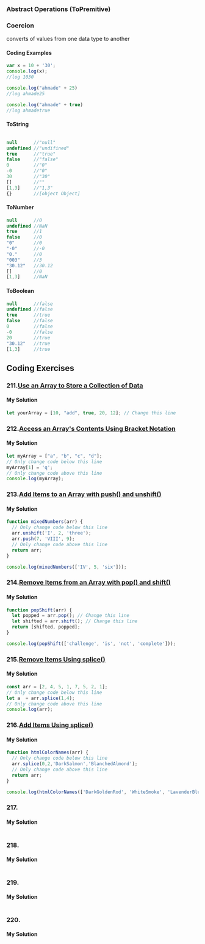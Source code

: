 ### Abstract Operations (ToPremitive)

### Coercion
converts of values from one data type to another
#### Coding Examples
```javascript
var x = 10 + '30';
console.log(x);
//log 1030

console.log("ahmade" + 25)
//log ahmade25

console.log("ahmade" + true)
//log ahmadetrue
```

#### ToString
```javascript

null      //"null"
undefined //"undifined"
true      //"true"
false     //"false"
0         //"0"
-0        //"0"
30        //"30"
[]        //""
[1,3]     //"1,3"
{}        //[object Object] 
```
#### ToNumber
```javascript
null      //0
undefined //NaN
true      //1
false     //0
"0"       //0
"-0"      //-0
"0."      //0
"003"     //3
"30.12"   //30.12
[]        //0
[1,3]     //NaN
```
#### ToBoolean
```javascript
null      //false
undefined //false
true      //true
false     //false
0         //false
-0        //false
20        //true 
"30.12"   //true
[1,3]     //true
```
## Coding Exercises
### 211.[Use an Array to Store a Collection of Data](https://www.freecodecamp.org/learn/javascript-algorithms-and-data-structures/basic-data-structures/use-an-array-to-store-a-collection-of-data)
#### My Solution
```javascript
let yourArray = [10, "add", true, 20, 12]; // Change this line
```
### 212.[Access an Array's Contents Using Bracket Notation](https://www.freecodecamp.org/learn/javascript-algorithms-and-data-structures/basic-data-structures/access-an-arrays-contents-using-bracket-notation)
#### My Solution
```javascript
let myArray = ["a", "b", "c", "d"];
// Only change code below this line
myArray[1] = 'q';
// Only change code above this line
console.log(myArray);
```
### 213.[Add Items to an Array with push() and unshift()](https://www.freecodecamp.org/learn/javascript-algorithms-and-data-structures/basic-data-structures/add-items-to-an-array-with-push-and-unshift)
#### My Solution
```javascript
function mixedNumbers(arr) {
  // Only change code below this line
  arr.unshift('I', 2, 'three'); 
  arr.push(7, 'VIII', 9);
  // Only change code above this line
  return arr;
}

console.log(mixedNumbers(['IV', 5, 'six']));
```
### 214.[Remove Items from an Array with pop() and shift()](https://www.freecodecamp.org/learn/javascript-algorithms-and-data-structures/basic-data-structures/remove-items-from-an-array-with-pop-and-shift)
#### My Solution
```javascript
function popShift(arr) {
  let popped = arr.pop(); // Change this line
  let shifted = arr.shift(); // Change this line
  return [shifted, popped];
}

console.log(popShift(['challenge', 'is', 'not', 'complete']));
```
### 215.[Remove Items Using splice()](https://www.freecodecamp.org/learn/javascript-algorithms-and-data-structures/basic-data-structures/remove-items-using-splice)
#### My Solution
```javascript
const arr = [2, 4, 5, 1, 7, 5, 2, 1];
// Only change code below this line
let a  = arr.splice(1,4);
// Only change code above this line
console.log(arr);
```
### 216.[Add Items Using splice()](https://www.freecodecamp.org/learn/javascript-algorithms-and-data-structures/basic-data-structures/add-items-using-splice)
#### My Solution
```javascript
function htmlColorNames(arr) {
  // Only change code below this line
  arr.splice(0,2,'DarkSalmon','BlanchedAlmond');
  // Only change code above this line
  return arr;
}

console.log(htmlColorNames(['DarkGoldenRod', 'WhiteSmoke', 'LavenderBlush', 'PaleTurquoise', 'FireBrick']));
```
### 217.[]()
#### My Solution
```javascript

```
### 218.[]()
#### My Solution
```javascript

```
### 219.[]()
#### My Solution
```javascript

```
### 220.[]()
#### My Solution
```javascript

```
